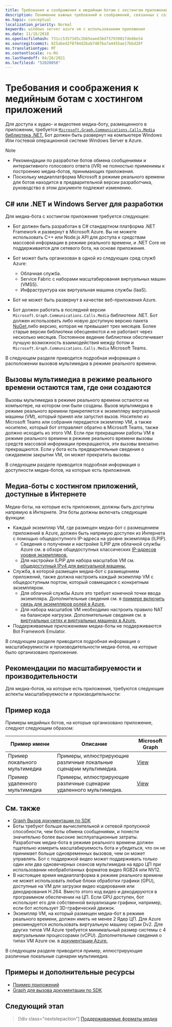 ```yaml
---
title: Требования и соображения к медийным ботам с хостингом приложений
description: Понимание важных требований и соображений, связанных с созданием медиа-ботов с хостингом приложений для Microsoft Teams.
ms.topic: conceptual
localization_priority: Normal
keywords: windows server azure vm с использованием приложения
ms.date: 11/16/2018
ms.openlocfilehash: 731cc53573d5c2b65eaed36d75793901fde86e54
ms.sourcegitcommit: 825abed2f8784d2bab7407ba7a4455ae17bbd28f
ms.translationtype: MT
ms.contentlocale: ru-RU
ms.lasthandoff: 04/26/2021
ms.locfileid: "52020058"
---
```

# <a name="requirements-and-considerations-for-application-hosted-media-bots"></a>Требования и соображения к медийным ботам с хостингом приложений

Для доступа к аудио- и видеотеке медиа-боту, размещенного в приложении, требуется [ `Microsoft.Graph.Communications.Calls.Media` библиотека .NET.](https://www.nuget.org/packages/Microsoft.Graph.Communications.Calls.Media/) Бот должен быть развернут на компьютере Windows Или гостевой операционной системе Windows Server в Azure.

> [!NOTE]
> * Рекомендации по разработке ботов обмена сообщениями и интерактивного голосового ответа (IVR) не полностью применимы к построению медиа-ботов, принимающих приложения.
> * Поскольку медиаплатформа Microsoft в режиме реального времени для ботов находится в предварительной версии разработчика, руководство в этом документе подлежит изменению.

## <a name="c-or-net-and-windows-server-for-development"></a>C# или .NET и Windows Server для разработки

Для медиа-бота с хостингом приложения требуется следующее:

- Бот должен быть разработан в C# стандартном платформа .NET Framework и развернут в Microsoft Azure. Вы не можете использовать C++ или Node.js API для доступа к средствам массовой информации в режиме реального времени, и .NET Core не поддерживается для сетевого бота, на основе приложения.

- Бот может быть организован в одной из следующих сред служб Azure:
    - Облачная служба.
    - Service Fabric с наборами масштабирования виртуальных машин (VMSS).
    - Инфраструктура как виртуальная машина службы (IaaS).  
  
- Бот не может быть развернут в качестве веб-приложения Azure.

- Бот должен работать в последней версии `Microsoft.Graph.Communications.Calls.Media` библиотеки .NET. Бот должен использовать либо новую доступную версию пакета [NuGet,](https://www.nuget.org/packages/Microsoft.Graph.Communications.Calls.Media/)либо версию, которая не превышает трех месяцев. Более старые версии библиотеки обесценяются и не работают через несколько месяцев. Постоянное ведение библиотеки обеспечивает лучшую возможность взаимодействия между ботом и `Microsoft.Graph.Communications.Calls.Media` Microsoft Teams.

В следующем разделе приводится подробная информация о расположении вызовов мультимедиа в режиме реального времени.

## <a name="real-time-media-calls-stay-where-they-are-created"></a>Вызовы мультимедиа в режиме реального времени остаются там, где они создаются

Вызовы мультимедиа в режиме реального времени остаются на компьютере, на котором они были созданы. Вызов мультимедиа в режиме реального времени прикрепяется к экземпляру виртуальной машины (VM), который принял или запустил вызов. Носителю из Microsoft Teams или собрания передается экземпляр VM, а также носителю, который бот отправляет обратно в Microsoft Teams, также должно исходить из этого VM. Если при прекращении работы VM в режиме реального времени в режиме реального времени вызовы средств массовой информации прекращаются, эти вызовы внезапно прекращаются. Если у бота есть предварительные сведения о ожидаемом закрытии VM, он может прекратить вызовы.

В следующем разделе приводится подробная информация о доступности медиа-ботов, на которые есть приложения.

## <a name="application-hosted-media-bots-accessible-on-the-internet"></a>Медиа-боты с хостингом приложений, доступные в Интернете

Медиа-боты, на которые есть приложения, должны быть доступны напрямую в Интернете. Эти боты должны включать следующие функции:

- Каждый экземпляр VM, где размещен медиа-бот с размещением приложений в Azure, должен быть напрямую доступен из Интернета с помощью общедоступного IP-адреса на уровне экземпляра (ILPIP).
    - Сведения о получении и настройке ILPIP для облачной службы Azure см. в обзоре общедоступных классических [IP-адресов уровня экземпляров.](/azure/virtual-network/virtual-networks-instance-level-public-ip)
    - Для настройки ILPIP для набора масштабов VM см. [общедоступный IPv4 для виртуальной машины.](/azure/virtual-machine-scale-sets/virtual-machine-scale-sets-networking#public-ipv4-per-virtual-machine)
- Служба, в которой размещен медиа-бот с размещением приложений, также должна настроить каждый экземпляр VM с общедоступным портом, который совмещаяся с конкретным экземпляром.
    - Для облачной службы Azure это требует конечной точки ввода экземпляра. Дополнительные сведения см. в [примере включить связь для экземпляров ролей в Azure.](/azure/cloud-services/cloud-services-enable-communication-role-instances)
    - Для набора масштабов VM необходимо настроить правило NAT на балансире нагрузки. Дополнительные сведения см. в [виртуальных сетях и виртуальных машинах в Azure.](/azure/virtual-machines/windows/network-overview)
- Поддерживаемые приложениями медиа-боты не поддерживаются Bot Framework Emulator.

В следующем разделе приводится подробная информация о масштабируемости и производительности медиа-ботов, на которые было организовано приложение.

## <a name="scalability-and-performance-considerations"></a>Рекомендации по масштабируемости и производительности

Для медиа-ботов, на которые есть приложения, требуются следующие аспекты масштабируемости и производительности:

## <a name="code-sample"></a>Пример кода

Примеры медийных ботов, на которые организовано приложение, следуют следующим образом:

| **Пример имени** | **Описание** | **Microsoft Graph** |
|------------|-------------|-----------|
| Пример локального мультимедиа | Примеры, иллюстрирующие различные локальные сценарии мультимедиа. | [View](https://github.com/microsoftgraph/microsoft-graph-comms-samples/tree/master/Samples/V1.0Samples/LocalMediaSamples) |
| Пример удаленного мультимедиа | Примеры, иллюстрирующие различные сценарии удаленного мультимедиа. | [View](https://github.com/microsoftgraph/microsoft-graph-comms-samples/tree/master/Samples/V1.0Samples/RemoteMediaSamples) |

## <a name="see-also"></a>См. также

- [Graph Вызов документации по SDK](https://microsoftgraph.github.io/microsoft-graph-comms-samples/docs/)
- Боты требуют больше вычислительной и сетевой пропускной способности, чем боты обмена сообщениями, и понести значительно более высокие эксплуатационные затраты. Разработчик медиа-бота в режиме реального времени должен тщательно измерить масштабируемость бота и убедиться, что он не принимает больше одновременных вызовов, чем он может управлять. Бот с поддержкой видео может поддерживать только один или два одновечерных сеансов мультимедиа на ядро ЦП при использовании необработанных форматов видео RGB24 или NV12.
- В настоящее время медиаплатформа в режиме реального времени не может использовать любые блоки обработки графики (GPU), доступные на VM для загрузки видео кодирования или декодирования H.264. Вместо этого код видео и декодируются в программном обеспечении на ЦП. Если GPU доступен, бот использует его для собственной визуализации графики, например, если бот использует 3D-графический движок.
- Экземпляр VM, на который размещен медиа-бот в режиме реального времени, должен иметь не менее 2 Ядер ЦП. Для Azure рекомендуется использовать виртуальную машину серии Dv2. Для других типов VM Azure требуется минимальный размер системы с 4 виртуальными процессорами (vCPU). Дополнительные сведения о типах VM Azure см. в [документации Azure.](/azure/virtual-machines/windows/sizes-general)

В следующем разделе приводится пример, иллюстрирующие различные локальные сценарии мультимедиа.

## <a name="samples-and-additional-resources"></a>Примеры и дополнительные ресурсы

- [Пример приложений](https://github.com/microsoftgraph/microsoft-graph-comms-samples/tree/master/Samples/V1.0Samples/LocalMediaSamples)
- [Graph для вызова документации по SDK](https://microsoftgraph.github.io/microsoft-graph-comms-samples/docs/)

## <a name="next-step"></a>Следующий этап

> [!div class="nextstepaction"]
> [Поддерживаемые форматы медиа](~/resources/media-formats.md)
